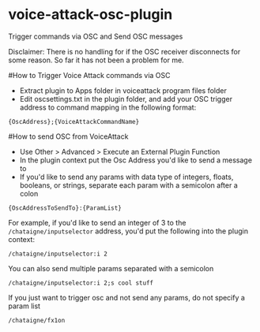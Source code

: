 # voice-attack-osc-plugin
Trigger commands via OSC and Send OSC messages

Disclaimer: There is no handling for if the OSC receiver disconnects for some reason. So far it has not been a problem for me.

#How to Trigger Voice Attack commands via OSC
- Extract plugin to Apps folder in voiceattack program files folder
- Edit oscsettings.txt in the plugin folder, and add your OSC trigger address to command mapping in the following format:

`{OscAddress};{VoiceAttackCommandName}`

#How to send OSC from VoiceAttack
- Use Other > Advanced > Execute an External Plugin Function
- In the plugin context put the Osc Address you'd like to send a message to
- If you'd like to send any params with data type of integers, floats, booleans, or strings, separate each param with a semicolon after a colon

`{OscAddressToSendTo}:{ParamList}`

For example, if you'd like to send an integer of 3 to the `/chataigne/inputselector` address, you'd put the following into the plugin context:

`/chataigne/inputselector:i 2`

You can also send multiple params separated with a semicolon

`/chataigne/inputselector:i 2;s cool stuff`

If you just want to trigger osc and not send any params, do not specify a param list

`/chataigne/fx1on`
